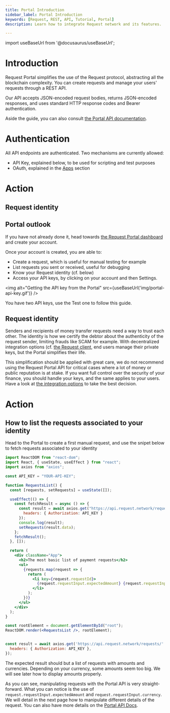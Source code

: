 ```yaml
---
title: Portal Introduction
sidebar_label: Portal Introduction
keywords: [Request, REST, API, Tutorial, Portal]
description: Learn how to integrate Request network and its features.

---
```


import useBaseUrl from '@docusaurus/useBaseUrl';


# Introduction

Request Portal simplifies the use of the Request protocol, abstracting all the blockchain complexity. You can create requests and manage your users' requests through a REST API.

Our API accepts JSON-encoded request bodies, returns JSON-encoded responses, and uses standard HTTP response codes and Bearer authentication.

Aside the guide, you can also consult [the Portal API documentation](/portal).

# Authentication

All API endpoints are authenticated.
Two mechanisms are currently allowed:

- API Key, explained below, to be used for scripting and test purposes
- OAuth, explained in the [Apps](./3-api-apps.md) section

# Action

## Request identity

## Portal outlook

If you have not already done it, head towards [the Request Portal dashboard](https://dashboard.request.network) and create your account.

Once your account is created, you are able to:

- Create a request, which is useful for manual testing for example
- List requests you sent or received, useful for debugging
- Know your Request identity (cf. below)
- Access your API keys, by clicking on your account and then Settings.

<img alt="Getting the API key from the Portal" src={useBaseUrl('img/portal-api-key.gif')} />

You have two API keys, use the Test one to follow this guide.

## Request identity

Senders and recipients of money transfer requests need a way to trust each other. The identity is how we certify the debtor about the authenticity of the request sender, limiting frauds like SCAM for example.
With decentralized integration options (cf. [the Request client](/docs/guides/5-Request-client/0-intro), end users manage their private keys, but the Portal simplifies their life.

This simplification should be applied with great care, we do not recommend using the Request Portal API for critical cases where a lot of money or public reputation is at stake. If you want full control over the security of your finance, you should handle your keys, and the same applies to your users. Have a look at [the integration options](/integration-options) to take the best decision.

# Action

## How to list the requests associated to your identity

Head to the Portal to create a first manual request, and use the snipet below to fetch requests associated to your identity

```jsx
import ReactDOM from "react-dom";
import React, { useState, useEffect } from "react";
import axios from "axios";

const API_KEY = "YOUR-API-KEY";

function RequestsList() {
  const [requests, setRequests] = useState([]);

  useEffect(() => {
    const fetchResult = async () => {
      const result = await axios.get("https://api.request.network/requests/", {
        headers: { Authorization: API_KEY }
      });
      console.log(result);
      setRequests(result.data);
    };
    fetchResult();
  }, []);

  return (
    <div className="App">
      <h2>The most basic list of payment requests</h2>
      <ul>
        {requests.map(request => {
          return (
            <li key={request.requestId}>
              {request.requestInput.expectedAmount} {request.requestInput.currency}
            </li>
          );
        })}
      </ul>
    </div>
  );
}

const rootElement = document.getElementById("root");
ReactDOM.render(<RequestsList />, rootElement);


const result = await axios.get('https://api.request.network/requests/' + requestId, {
  headers: { Authorization: API_KEY },
});
```

The expected result should but a list of requests with amounts and currencies. Depending on your currency, some amounts seem too big. We will see later how to display amounts properly.

As you can see, manipulating requests with the Portal API is very straight-forward. What you can notice is the use of `request.requestInput.expectedAmount` and `request.requestInput.currency`. We will detail in the next page how to manipulate different details of the request. You can also have more details on the [Portal API Docs](/portal).
